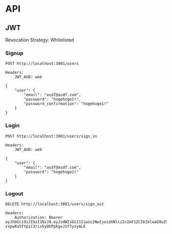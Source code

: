 # API

## JWT

Revocation Strategy: Whitelisted

### Signup

```
POST http://localhost:3001/users

Headers:
    JWT_AUD: web

{
	"user": {
		"email": "asdf@asdf.com",
		"password": "hogehoge1!",
		"password_confirmation": "hogehoge1!"
	}
}

```

### Login

```
POST http://localhost:3001/users/sign_in

Headers:
    JWT_AUD: web

{
	"user": {
		"email": "asdf@asdf.com",
		"password": "hogehoge1!"
	}
}
```

### Logout

```
DELETE http://localhost:3001/users/sign_out

Headers:
    Authorization: Bearer eyJhbGciOiJIUzI1NiJ9.eyJzdWIiOiI1Iiwic2NwIjoidXNlciIsImF1ZCI6ImlwaG9uZSIsImlhdCI6MTU4ODgzNDAwMiwiZXhwIjoxNTg4ODQ4NDAyLCJqdGkiOiJiYmJiMGZiMC00OWM2LTRkMzYtYjE1YS01NzY0ZDVmNDJjMzAifQ.eJ1BK1O-zspwKo5TtpiC3riskyOhPpkgvJSf7yzyALE
```
